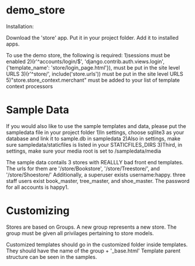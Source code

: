 demo_store
==========

Installation:

Download the 'store' app.  Put it in your project folder.  Add it to installed apps.

To use the demo store, the following is required:
1)sessions must be enabled
2)(r'^accounts/login/$', 'django.contrib.auth.views.login', {'template_name': 'store/login_page.html'}), must be put in the site level URLS
3)(r'^store/', include('store.urls')) must be put in the site level URLS
5)"store.store_context.merchant" must be added to your list of template context processors



Sample Data
=============
If you would also like to use the sample templates and data, please put the sampledata file in your project folder
1)In settings, choose sqllite3 as your database and link it to sample.db in sampledata
2)Also in settings, make sure sampledata/staticfiles is listed in your STATICFILES_DIRS
3)Third, in settings, make sure your media root is set to /sampledata/media



The sample data contails 3 stores with REALLLY bad front end templates. The urls for them are '/store/Bookstore', '/store/Treestore/', and '/store/Shoestore/'  Additionally, a superuser exists username:happy.  three staff users exist book_master, tree_master, and shoe_master.  The password for all accounts is happy1.  



Customizing
========
Stores are based on Groups.  A new group represents a new store.
The group must be given all privilages pertaining to store models.


Customized templates should go in the customized folder inside templates.  They should have the name of the group + '_base.html'
Template parent structure can be seen in the samples.



